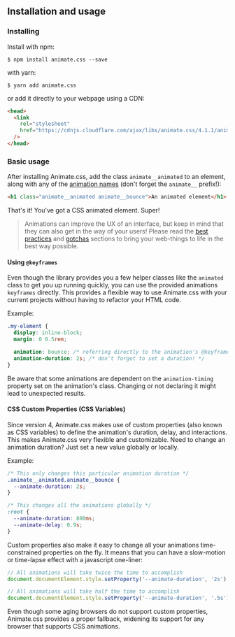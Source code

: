 ## Installation and usage

### Installing

Install with npm:

```shell
$ npm install animate.css --save
```

with yarn:

```shell
$ yarn add animate.css
```

or add it directly to your webpage using a CDN:

```html
<head>
  <link
    rel="stylesheet"
    href="https://cdnjs.cloudflare.com/ajax/libs/animate.css/4.1.1/animate.min.css"
  />
</head>
```

### Basic usage

After installing Animate.css, add the class `animate__animated` to an element, along with any of the [animation names](#attention_seekers) (don't forget the `animate__` prefix!):

```html
<h1 class="animate__animated animate__bounce">An animated element</h1>
```

That's it! You've got a CSS animated element. Super!

> Animations can improve the UX of an interface, but keep in mind that they can also get in the way of your users! Please read the [best practices](#best-practices) and [gotchas](#gotchas) sections to bring your web-things to life in the best way possible.

#### Using `@keyframes`

Even though the library provides you a few helper classes like the `animated` class to get you up running quickly, you can use the provided animations `keyframes` directly. This provides a flexible way to use Animate.css with your current projects without having to refactor your HTML code.

Example:

```css
.my-element {
  display: inline-block;
  margin: 0 0.5rem;

  animation: bounce; /* referring directly to the animation's @keyframe declaration */
  animation-duration: 2s; /* don't forget to set a duration! */
}
```

Be aware that some animations are dependent on the `animation-timing` property set on the animation's class. Changing or not declaring it might lead to unexpected results.

#### CSS Custom Properties (CSS Variables)

Since version 4, Animate.css makes use of custom properties (also known as CSS variables) to define the animation's duration, delay, and interactions. This makes Animate.css very flexible and customizable. Need to change an animation duration? Just set a new value globally or locally.

Example:

```css
/* This only changes this particular animation duration */
.animate__animated.animate__bounce {
  --animate-duration: 2s;
}

/* This changes all the animations globally */
:root {
  --animate-duration: 800ms;
  --animate-delay: 0.9s;
}
```

Custom properties also make it easy to change all your animations time-constrained properties on the fly. It means that you can have a slow-motion or time-lapse effect with a javascript one-liner:

```javascript
// All animations will take twice the time to accomplish
document.documentElement.style.setProperty('--animate-duration', '2s');

// All animations will take half the time to accomplish
document.documentElement.style.setProperty('--animate-duration', '.5s');
```

Even though some aging browsers do not support custom properties, Animate.css provides a proper fallback, widening its support for any browser that supports CSS animations.
